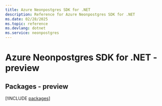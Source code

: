 ```yaml
---
title: Azure Neonpostgres SDK for .NET
description: Reference for Azure Neonpostgres SDK for .NET
ms.date: 02/28/2025
ms.topic: reference
ms.devlang: dotnet
ms.service: neonpostgres
---
```

# Azure Neonpostgres SDK for .NET - preview
## Packages - preview
[!INCLUDE [packages](neonpostgres-index.md)]